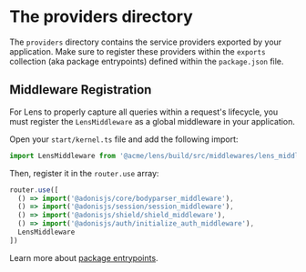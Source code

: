 # The providers directory

The `providers` directory contains the service providers exported by your application. Make sure to register these providers within the `exports` collection (aka package entrypoints) defined within the `package.json` file.

## Middleware Registration

For Lens to properly capture all queries within a request's lifecycle, you must register the `LensMiddleware` as a global middleware in your application.

Open your `start/kernel.ts` file and add the following import:

```typescript
import LensMiddleware from '@acme/lens/build/src/middlewares/lens_middleware'
```

Then, register it in the `router.use` array:

```typescript
router.use([
  () => import('@adonisjs/core/bodyparser_middleware'),
  () => import('@adonisjs/session/session_middleware'),
  () => import('@adonisjs/shield/shield_middleware'),
  () => import('@adonisjs/auth/initialize_auth_middleware'),
  LensMiddleware
])
```

Learn more about [package entrypoints](https://nodejs.org/api/packages.html#package-entry-points).
